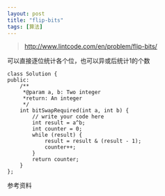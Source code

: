 ```yaml
---
layout: post
title: "flip-bits"
tags: [算法]
---	
```

	
>http://www.lintcode.com/en/problem/flip-bits/

可以直接逐位统计各个位，也可以异或后统计1的个数

	class Solution {
	public:
	    /**
	     *@param a, b: Two integer
	     *return: An integer
	     */
	    int bitSwapRequired(int a, int b) {
	        // write your code here
	        int result = a^b;
	        int counter = 0;
	        while (result) {
	            result = result & (result - 1);
	            counter++;
	        }
	        return counter;
	    }
	};
	



参考资料

